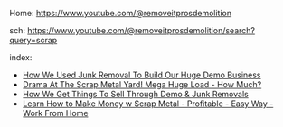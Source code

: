 Home: https://www.youtube.com/@removeitprosdemolition

sch: https://www.youtube.com/@removeitprosdemolition/search?query=scrap

index:
- [How We Used Junk Removal To Build Our Huge Demo Business](https://youtu.be/c-11lCebj5c)
- [Drama At The Scrap Metal Yard! Mega Huge Load - How Much?](https://youtu.be/HuwJ_oGJ5zA)
- [How We Get Things To Sell Through Demo & Junk Removals](https://youtu.be/bCS9IdSD5Uo)
- [Learn How to Make Money w Scrap Metal - Profitable - Easy Way - Work From Home](https://youtu.be/TX5fZtgwRNc)
